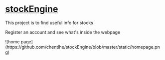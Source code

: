 # <a href="https://stockengine.herokuapp.com/">stockEngine</a>

<stronge>This project is to find useful info for stocks</stronge>
<p>Register an account and see what's inside the webpage</p>
![home page](https://github.com/chentihe/stockEngine/blob/master/static/homepage.png)
